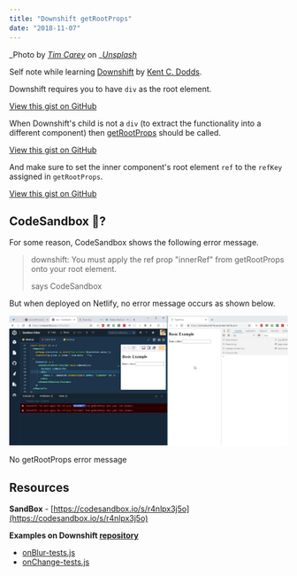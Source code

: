 ```yaml
---
title: "Downshift getRootProps"
date: "2018-11-07"
---
```


_Photo by _[_Tim Carey_](https://unsplash.com/photos/rKXPPKiiNJo?utm_source=unsplash&utm_medium=referral&utm_content=creditCopyText)_ on _[_Unsplash_](https://unsplash.com/search/photos/f1?utm_source=unsplash&utm_medium=referral&utm_content=creditCopyText)

Self note while learning [Downshift](https://github.com/paypal/downshift) by [Kent C. Dodds](https://twitter.com/kentcdodds).

Downshift requires you to have `div` as the root element.

<script src="https://gist.github.com/dance2die/4f05ccbc6475189a3bc5468e586dd491.js"></script>

<a href="https://gist.github.com/dance2die/4f05ccbc6475189a3bc5468e586dd491">View this gist on GitHub</a>

When Downshift's child is not a `div` (to extract the functionality into a different component) then [getRootProps](https://github.com/paypal/downshift#getrootprops) should be called.

<script src="https://gist.github.com/dance2die/22913120840120043c2e13bad5b8c4f0.js"></script>

<a href="https://gist.github.com/dance2die/22913120840120043c2e13bad5b8c4f0">View this gist on GitHub</a>

And make sure to set the inner component's root element `ref` to the `refKey` assigned in `getRootProps`.

<script src="https://gist.github.com/dance2die/3226f4197ef59f8ed4a57c0fc3dbf28b.js"></script>

<a href="https://gist.github.com/dance2die/3226f4197ef59f8ed4a57c0fc3dbf28b">View this gist on GitHub</a>

## CodeSandbox 🐛?

For some reason, CodeSandbox shows the following error message.

>   
> downshift: You must apply the ref prop "innerRef" from getRootProps onto your root element.
> 
> says CodeSandbox

But when deployed on Netlify, no error message occurs as shown below.

![](./images/2018-11-06_18-29-38.gif)

No getRootProps error message

## Resources

**SandBox** - [https://codesandbox.io/s/r4nlpx3j5o](https://codesandbox.io/s/r4nlpx3j5o)

**Examples on Downshift [repository](https://github.com/paypal/downshift)**

- [onBlur-tests.js](https://github.com/paypal/downshift/blob/3fb0ed21278c5f1d0a077ed9b1d0dfd55a75c71b/other/react-native/__tests__/onBlur-tests.js)
- [onChange-tests.js](https://github.com/paypal/downshift/blob/a510c9db12a0019b5ce3d0b45732b27206c3a530/other/react-native/__tests__/onChange-tests.js)
